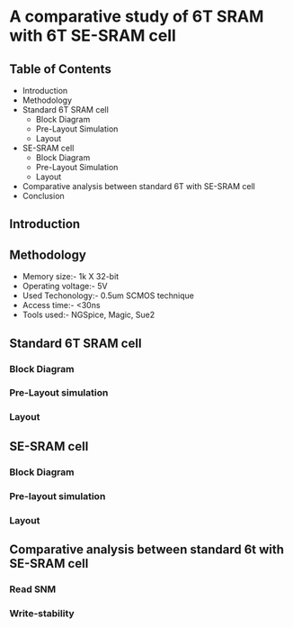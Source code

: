 # A comparative study of 6T SRAM with 6T SE-SRAM cell
## Table of Contents
  - Introduction
  - Methodology
  - Standard 6T SRAM cell
    - Block Diagram
    - Pre-Layout Simulation
    - Layout
  - SE-SRAM cell
    - Block Diagram
    - Pre-Layout Simulation
    - Layout
  - Comparative analysis between standard 6T with SE-SRAM cell
  - Conclusion
  
## Introduction
## Methodology
  - Memory size:- 1k X 32-bit
  - Operating voltage:- 5V
  - Used Techonology:- 0.5um SCMOS technique
  - Access time:- <30ns
  - Tools used:- NGSpice, Magic, Sue2
  
## Standard 6T SRAM cell
### Block Diagram
### Pre-Layout simulation
### Layout

## SE-SRAM cell
### Block Diagram
### Pre-layout simulation
### Layout

## Comparative analysis between standard 6t with SE-SRAM cell
### Read SNM
### Write-stability

